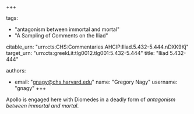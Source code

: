 +++

tags:
- "antagonism between immortal and mortal"
- "A Sampling of Comments on the Iliad"

citable_urn: "urn:cts:CHS:Commentaries.AHCIP:Iliad.5.432-5.444.nDXK9Kj"
target_urn: "urn:cts:greekLit:tlg0012.tlg001:5.432-5.444"
title: "Iliad 5.432-444"

authors:
- email: "gnagy@chs.harvard.edu"
  name: "Gregory Nagy"
  username: "gnagy"
+++

<p>Apollo is engaged here with Diomedes in a deadly form of <em>antagonism between immortal and mortal</em>.  </p>